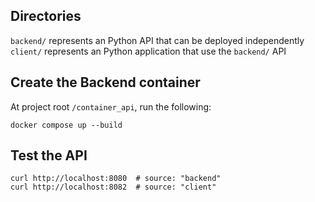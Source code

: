 ## Directories

`backend/` represents an Python API that can be deployed independently
`client/` represents an Python application that use the `backend/` API

## Create the Backend container

At project root `/container_api`, run the following:

```shell
docker compose up --build
```

## Test the API

```shell
curl http://localhost:8080  # source: "backend"
curl http://localhost:8082  # source: "client"
```

